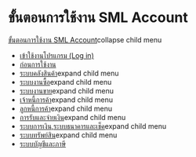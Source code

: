 # ขั้นตอนการใช้งาน SML Account

[ขั้นตอนการใช้งาน SML
Account](http://www.smlaccount.com/manual/?page_id=2110)collapse child menu

  * [เข้าใช้งานโปรแกรม (Log in)](http://www.smlaccount.com/manual/?page_id=1413)
  * [ก่อนการใช้งาน](http://www.smlaccount.com/manual/?page_id=2388)
  * [ระบบคลังสินค้า](http://www.smlaccount.com/manual/?page_id=2392)expand child menu
  * [ระบบงานซื้อ](http://www.smlaccount.com/manual/?page_id=2443)expand child menu
  * [ระบบงานขาย](http://www.smlaccount.com/manual/?page_id=2520)expand child menu
  * [เจ้าหนี้การค้า](http://www.smlaccount.com/manual/?page_id=2570)expand child menu
  * [ลูกหนี้การค้า](http://www.smlaccount.com/manual/?page_id=2594)expand child menu
  * [การรับและจ่ายเงิน](http://www.smlaccount.com/manual/?page_id=2630)expand child menu
  * [ระบบการเงิน,ระบบธนาคารและเช็ค](http://www.smlaccount.com/manual/?page_id=2642)expand child menu
  * [ระบบทรัพย์สิน](http://www.smlaccount.com/manual/?page_id=2690)expand child menu
  * [ระบบบัญชีและภาษี](http://www.smlaccount.com/manual/?page_id=2710)

